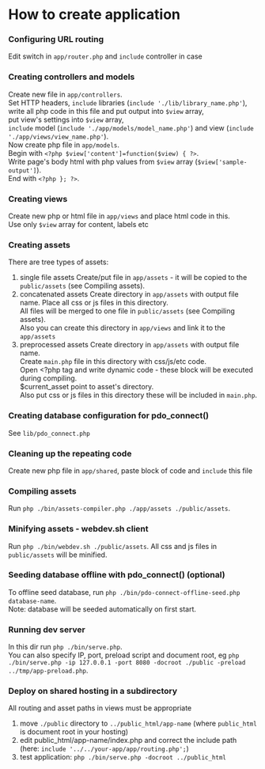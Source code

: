 # How to create application

### Configuring URL routing
Edit switch in `app/router.php` and `include` controller in case

### Creating controllers and models
Create new file in `app/controllers`.  
Set HTTP headers, `include` libraries (`include './lib/library_name.php'`),  
write all php code in this file and put output into `$view` array,  
put view's settings into `$view` array,  
`include` model (`include './app/models/model_name.php'`) and view (`include './app/views/view_name.php'`).  
Now create php file in `app/models`.  
Begin with `<?php $view['content']=function($view) { ?>`.  
Write page's body html with php values from `$view` array (`$view['sample-output']`).   
End with `<?php }; ?>`.

### Creating views
Create new php or html file in `app/views` and place html code in this.  
Use only `$view` array for content, labels etc

### Creating assets
There are tree types of assets:
1) single file assets
	Create/put file in `app/assets` - it will be copied to the `public/assets` (see Compiling assets).
2) concatenated assets
	Create directory in `app/assets` with output file name. Place all css or js files in this directory.  
	All files will be merged to one file in `public/assets`  (see Compiling assets).  
	Also you can create this directory in `app/views` and link it to the `app/assets`
3) preprocessed assets
	Create directory in `app/assets` with output file name.  
	Create `main.php` file in this directory with css/js/etc code.  
	Open <?php tag and write dynamic code - these block will be executed during compiling.  
	$current_asset point to asset's directory.  
	Also put css or js files in this directory these will be included in `main.php`.

### Creating database configuration for pdo_connect()
See `lib/pdo_connect.php`

### Cleaning up the repeating code
Create new php file in `app/shared`, paste block of code and `include` this file

### Compiling assets
Run `php ./bin/assets-compiler.php ./app/assets ./public/assets`.

### Minifying assets - webdev.sh client
Run `php ./bin/webdev.sh ./public/assets`. All css and js files in `public/assets` will be minified.

### Seeding database offline with pdo_connect() (optional)
To offline seed database, run `php ./bin/pdo-connect-offline-seed.php database-name`.  
Note: database will be seeded automatically on first start.

### Running dev server
In this dir run `php ./bin/serve.php`.  
You can also specify IP, port, preload script and document root, eg `php ./bin/serve.php -ip 127.0.0.1 -port 8080 -docroot ./public -preload ../tmp/app-preload.php`.

### Deploy on shared hosting in a subdirectory
All routing and asset paths in views must be appropriate
1) move `./public` directory to `../public_html/app-name` (where `public_html` is document root in your hosting)
2) edit public_html/app-name/index.php and correct the include path (here: `include '../../your-app/app/routing.php';`)
3) test application: `php ./bin/serve.php -docroot ../public_html`
